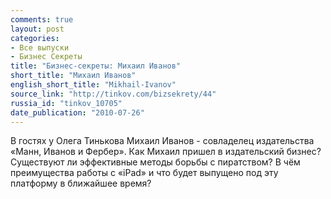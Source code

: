 ```yaml
---
comments: true
layout: post
categories:
- Все выпуски
- Бизнес Секреты
title: "Бизнес-секреты: Михаил Иванов"
short_title: "Михаил Иванов"
english_short_title: "Mikhail-Ivanov"
source_link: "http://tinkov.com/bizsekrety/44"
russia_id: "tinkov_10705"
date_publication: "2010-07-26"
---
```

В гостях у Олега Тинькова Михаил Иванов - совладелец издательства «Манн, Иванов и Фербер». Как Михаил пришел в издательский бизнес? Существуют ли эффективные методы борьбы с пиратством? В чём преимущества работы с «iPad» и что будет выпущено под эту платформу в ближайшее время?
